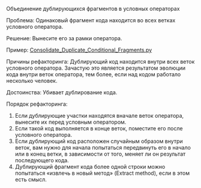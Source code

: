 Объединение дублирующихся фрагментов в условных операторах

Проблема: Одинаковый фрагмент кода находится во всех ветках условного оператора.

Решение: Вынесите его за рамки оператора.

Пример: <a href="https://github.com/helenasilkina/refactoring/blob/master/Consolidate_Duplicate_Conditional_Fragments.py">Consolidate_Duplicate_Conditional_Fragments.py</a>

Причины рефакторинга: Дублирующий код находится внутри всех веток условного оператора. Зачастую это является результатом эволюции кода внутри веток оператора, тем более, если над кодом работало несколько человек.

Достоинства: Убивает дублирование кода.

Порядок рефакторинга: 

1. Если дублирующие участки находятся вначале веток оператора, вынесите их перед условным оператором.
2. Если такой код выполняется в конце веток, поместите его после условного оператора.
3. Если дублирующий код расположен случайным образом внутри веток, вам нужно для начала попытаться передвинуть его в начало или в конец ветки, в зависимости от того, меняет ли он результат последующего кода.
4. Дублирующий фрагмент кода более одной строки можно попытаться «извлечь в новый метод» (Extract method), если в этом есть смысл.

